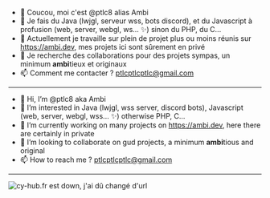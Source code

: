 - 👋 Coucou, moi c'est @ptlc8 alias Ambi
- 👀 Je fais du Java (lwjgl, serveur wss, bots discord), et du Javascript à profusion (web, server, webgl, ws... ✨) sinon du PHP, du C...
- 🌱 Actuellement je travaille sur plein de projet plus ou moins réunis sur <https://ambi.dev>, mes projets ici sont sûrement en privé
- 💞️ Je recherche des collaborations pour des projets sympas, un minimum **ambi**tieux et originaux
- 📫 Comment me contacter ? ptlcptlcptlc@gmail.com

---

- 👋 Hi, I’m @ptlc8 aka Ambi
- 👀 I’m interested in Java (lwjgl, wss server, discord bots), Javascript (web, server, webgl, wss... ✨) otherwise PHP, C... 
- 🌱 I’m currently working on many projects on <https://ambi.dev>, here there are certainly in private
- 💞️ I’m looking to collaborate on gud projects, a minimum **ambi**tious and original
- 📫 How to reach me ? ptlcptlcptlc@gmail.com

---

![cy-hub.fr est down, j'ai dû changé d'url](https://cy-hub.fr/ig/random.png "Une image random")

<!---
ptlc8/ptlc8 is a ✨ special ✨ repository because its `README.md` (this file) appears on your GitHub profile.
You can click the Preview link to take a look at your changes.
--->
